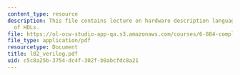 ```yaml
---
content_type: resource
description: This file contains lecture on hardware description languages and advantages
  of HDLs.
file: https://ol-ocw-studio-app-qa.s3.amazonaws.com/courses/6-884-complex-digital-systems-spring-2005/c5c8a25b3754dc4f302fb9abcfdc8a21_l02_verilog.pdf
file_type: application/pdf
resourcetype: Document
title: l02_verilog.pdf
uid: c5c8a25b-3754-dc4f-302f-b9abcfdc8a21
---
```

